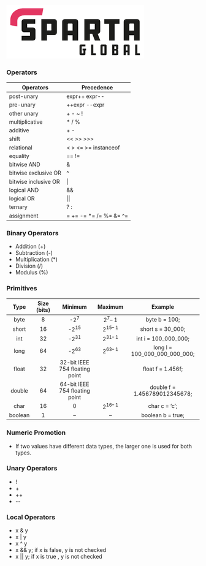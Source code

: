 ![Sparta](/Assets/Git_Hub/SPARTALOGO.png)
### Operators

|Operators|Precedence|
|---|---|
|post-unary|expr++ expr--|
|pre-unary|++expr --expr|
|other unary|+ - ~ !|
|multiplicative|* / %|
|additive|+ -|
|shift|<< >> >>>|
|relational|< > <= >= instanceof|
|equality|== !=|
|bitwise AND|	&|
|bitwise exclusive OR|^|
|bitwise inclusive OR|\||
|logical AND|	&&|
|logical OR|\|\||
|ternary|? :|
|assignment|= += -= *= /= %= &= ^= |= <<= >>= >>>=|

### Binary Operators

- Addition (+)
- Subtraction (-)
- Multiplication (*)
- Division (/)
- Modulus (%)

### Primitives
|Type|Size (bits)|Minimum|Maximum|Example|
|:-:|:-:|:-:|:-:|:-:|
|byte|8|-2<sup>7</sup>|2<sup>7</sup>– 1|byte b = 100;|
|short|16|-2<sup>15</sup>|2<sup>15– 1</sup>|short s = 30_000;|
|int|32|-2<sup>31</sup>|2<sup>31– 1</sup>|int i = 100_000_000;|
|long|64|-2<sup>63</sup>|2<sup>63– 1</sup>|long l = 100_000_000_000_000;|
|float|32|32-bit IEEE 754 floating point||float f = 1.456f;|
|double|64|64-bit IEEE 754 floating point| |double f = 1.456789012345678;|
|char|16|0|2<sup>16– 1</sup>|char c = ‘c’;|
|boolean|1|–|–|boolean b = true;|

### Numeric Promotion
- If two values have different data types, the larger one is used for both types.
  
### Unary Operators
- !
- \+
- ++
- \--

### Local Operators 
- x & y
- x | y
- x ^ y
- x && y; if x is false, y is not checked
- x || y; if x is true , y is not checked



